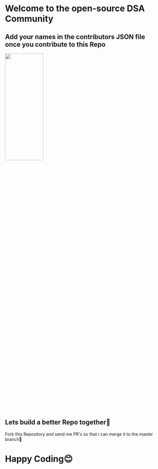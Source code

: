 ###
<h1>Welcome to the open-source DSA Community</h1>
<h2>Add your names in the contributors JSON file once you contribute to this Repo</h2>
<img height="30%" width="50%" src="https://miro.medium.com/v2/resize:fit:1400/0*2iV-K0nm6r2ZbGc5"/>

###
<h2>Lets build a better Repo together💪</h2>
<p>Fork this Repository and send me PR's so that i can merge it to the master branch🔗</p>
<h1>Happy Coding😊</h1>
